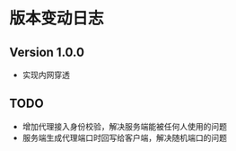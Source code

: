 # 版本变动日志

## Version 1.0.0

- 实现内网穿透

## TODO

- 增加代理接入身份校验，解决服务端能被任何人使用的问题
- 服务端生成代理端口时回写给客户端，解决随机端口的问题
